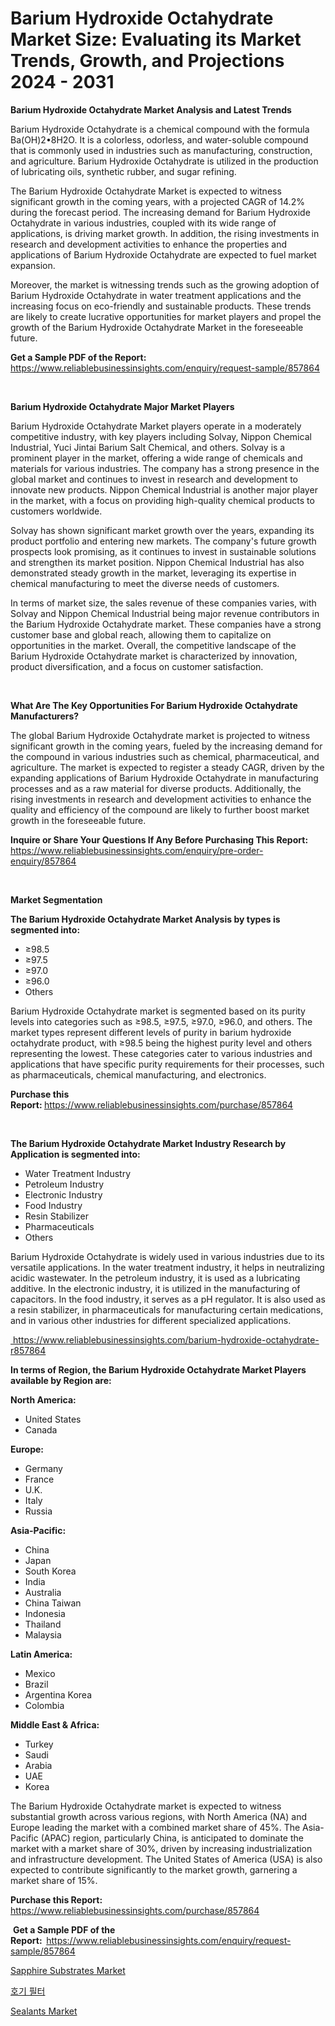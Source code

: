 <p><h1>Barium Hydroxide Octahydrate Market Size: Evaluating its Market Trends, Growth, and Projections 2024 - 2031</h1></p><p><strong>Barium Hydroxide Octahydrate Market Analysis and Latest Trends</strong></p>
<p><p>Barium Hydroxide Octahydrate is a chemical compound with the formula Ba(OH)2•8H2O. It is a colorless, odorless, and water-soluble compound that is commonly used in industries such as manufacturing, construction, and agriculture. Barium Hydroxide Octahydrate is utilized in the production of lubricating oils, synthetic rubber, and sugar refining.</p><p>The Barium Hydroxide Octahydrate Market is expected to witness significant growth in the coming years, with a projected CAGR of 14.2% during the forecast period. The increasing demand for Barium Hydroxide Octahydrate in various industries, coupled with its wide range of applications, is driving market growth. In addition, the rising investments in research and development activities to enhance the properties and applications of Barium Hydroxide Octahydrate are expected to fuel market expansion.</p><p>Moreover, the market is witnessing trends such as the growing adoption of Barium Hydroxide Octahydrate in water treatment applications and the increasing focus on eco-friendly and sustainable products. These trends are likely to create lucrative opportunities for market players and propel the growth of the Barium Hydroxide Octahydrate Market in the foreseeable future.</p></p>
<p><strong>Get a Sample PDF of the Report:&nbsp;</strong> <a href="https://www.reliablebusinessinsights.com/enquiry/request-sample/857864">https://www.reliablebusinessinsights.com/enquiry/request-sample/857864</a></p>
<p>&nbsp;</p>
<p><strong>Barium Hydroxide Octahydrate Major Market Players</strong></p>
<p><p>Barium Hydroxide Octahydrate Market players operate in a moderately competitive industry, with key players including Solvay, Nippon Chemical Industrial, Yuci Jintai Barium Salt Chemical, and others. Solvay is a prominent player in the market, offering a wide range of chemicals and materials for various industries. The company has a strong presence in the global market and continues to invest in research and development to innovate new products. Nippon Chemical Industrial is another major player in the market, with a focus on providing high-quality chemical products to customers worldwide.</p><p>Solvay has shown significant market growth over the years, expanding its product portfolio and entering new markets. The company's future growth prospects look promising, as it continues to invest in sustainable solutions and strengthen its market position. Nippon Chemical Industrial has also demonstrated steady growth in the market, leveraging its expertise in chemical manufacturing to meet the diverse needs of customers.</p><p>In terms of market size, the sales revenue of these companies varies, with Solvay and Nippon Chemical Industrial being major revenue contributors in the Barium Hydroxide Octahydrate market. These companies have a strong customer base and global reach, allowing them to capitalize on opportunities in the market. Overall, the competitive landscape of the Barium Hydroxide Octahydrate market is characterized by innovation, product diversification, and a focus on customer satisfaction.</p></p>
<p>&nbsp;</p>
<p><strong>What Are The Key Opportunities For Barium Hydroxide Octahydrate Manufacturers?</strong></p>
<p><p>The global Barium Hydroxide Octahydrate market is projected to witness significant growth in the coming years, fueled by the increasing demand for the compound in various industries such as chemical, pharmaceutical, and agriculture. The market is expected to register a steady CAGR, driven by the expanding applications of Barium Hydroxide Octahydrate in manufacturing processes and as a raw material for diverse products. Additionally, the rising investments in research and development activities to enhance the quality and efficiency of the compound are likely to further boost market growth in the foreseeable future.</p></p>
<p><strong>Inquire or Share Your Questions If Any Before Purchasing This Report:</strong> <a href="https://www.reliablebusinessinsights.com/enquiry/pre-order-enquiry/857864">https://www.reliablebusinessinsights.com/enquiry/pre-order-enquiry/857864</a></p>
<p>&nbsp;</p>
<p><strong>Market Segmentation</strong></p>
<p><strong>The Barium Hydroxide Octahydrate Market Analysis by types is segmented into:</strong></p>
<p><ul><li>≥98.5</li><li>≥97.5</li><li>≥97.0</li><li>≥96.0</li><li>Others</li></ul></p>
<p><p>Barium Hydroxide Octahydrate market is segmented based on its purity levels into categories such as ≥98.5, ≥97.5, ≥97.0, ≥96.0, and others. The market types represent different levels of purity in barium hydroxide octahydrate product, with ≥98.5 being the highest purity level and others representing the lowest. These categories cater to various industries and applications that have specific purity requirements for their processes, such as pharmaceuticals, chemical manufacturing, and electronics.</p></p>
<p><strong>Purchase this Report:&nbsp;</strong><a href="https://www.reliablebusinessinsights.com/purchase/857864">https://www.reliablebusinessinsights.com/purchase/857864</a></p>
<p>&nbsp;</p>
<p><strong>The Barium Hydroxide Octahydrate Market Industry Research by Application is segmented into:</strong></p>
<p><ul><li>Water Treatment Industry</li><li>Petroleum Industry</li><li>Electronic Industry</li><li>Food Industry</li><li>Resin Stabilizer</li><li>Pharmaceuticals</li><li>Others</li></ul></p>
<p><p>Barium Hydroxide Octahydrate is widely used in various industries due to its versatile applications. In the water treatment industry, it helps in neutralizing acidic wastewater. In the petroleum industry, it is used as a lubricating additive. In the electronic industry, it is utilized in the manufacturing of capacitors. In the food industry, it serves as a pH regulator. It is also used as a resin stabilizer, in pharmaceuticals for manufacturing certain medications, and in various other industries for different specialized applications.</p></p>
<p><a href="https://www.reliablebusinessinsights.com/barium-hydroxide-octahydrate-r857864">&nbsp;https://www.reliablebusinessinsights.com/barium-hydroxide-octahydrate-r857864</a></p>
<p><strong>In terms of Region, the Barium Hydroxide Octahydrate Market Players available by Region are:</strong></p>
<p>
    <p> <strong> North America: </strong>
        <ul>
            <li>United States</li>
            <li>Canada</li>
        </ul>
        </p> 
    <p> <strong> Europe: </strong>
        <ul>
            <li>Germany</li>
            <li>France</li>
            <li>U.K.</li>
            <li>Italy</li>
            <li>Russia</li>
        </ul>
        </p> 
    <p> <strong> Asia-Pacific: </strong>
        <ul>
            <li>China</li>
            <li>Japan</li>
            <li>South Korea</li>
            <li>India</li>
            <li>Australia</li>
            <li>China Taiwan</li>
            <li>Indonesia</li>
            <li>Thailand</li>
            <li>Malaysia</li>
        </ul>
        </p> 
    <p> <strong> Latin America: </strong>
        <ul>
            <li>Mexico</li>
            <li>Brazil</li>
            <li>Argentina Korea</li>
            <li>Colombia</li>
        </ul>
        </p> 
    <p> <strong> Middle East & Africa: </strong>
        <ul>
            <li>Turkey</li>
            <li>Saudi</li>
            <li>Arabia</li>
            <li>UAE</li>
            <li>Korea</li>
        </ul>
    </p>
    </p>
<p><p>The Barium Hydroxide Octahydrate market is expected to witness substantial growth across various regions, with North America (NA) and Europe leading the market with a combined market share of 45%. The Asia-Pacific (APAC) region, particularly China, is anticipated to dominate the market with a market share of 30%, driven by increasing industrialization and infrastructure development. The United States of America (USA) is also expected to contribute significantly to the market growth, garnering a market share of 15%.</p></p>
<p><strong>Purchase this Report: </strong><a href="https://www.reliablebusinessinsights.com/purchase/857864">https://www.reliablebusinessinsights.com/purchase/857864</a></p>
<p>&nbsp;<strong>Get a Sample PDF of the Report:&nbsp;&nbsp;</strong><a href="https://www.reliablebusinessinsights.com/enquiry/request-sample/857864">https://www.reliablebusinessinsights.com/enquiry/request-sample/857864</a></p>
<p><strong></strong></p>
<p><p><a href="https://github.com/AKSHATREPORTPRIME/Market-Research-Report-List-5/blob/main/sapphire-substrates-market.md">Sapphire Substrates Market</a></p><p><a href="https://medium.com/@jerrodhilll68/%ED%98%B8%EA%B8%B0%EC%8B%AC-%ED%92%8D%EB%B6%80%ED%95%98%EA%B2%8C%ED%95%9C-%EA%B5%AD%EA%B0%80-%EC%96%B4%EB%A5%B4%EC%8B%A0%EC%9E%A5-%EA%B2%BD%ED%96%A5-%EB%B0%8F-%EC%98%88%EC%B8%A1-2024-2031-%EC%9D%84%EC%9C%84%ED%95%9C-%EB%B0%B0%EC%B6%9C-%ED%95%84%ED%84%B0-%EC%8B%9C%EC%9E%A5-%EC%A0%90%EC%9C%A0%EC%9C%A8-%EB%B0%8F-%EC%8B%9C%EC%9E%A5-%EB%B6%84%EC%84%9D-%EC%84%B1%EC%9E%A5-%EB%8F%99%ED%96%A5-amp-%EC%98%88%EC%B8%A1-099824217cc3">호기 필터</a></p><p><a href="https://github.com/indrystar/Market-Research-Report-List-3/blob/main/sealants-market.md">Sealants Market</a></p></p>